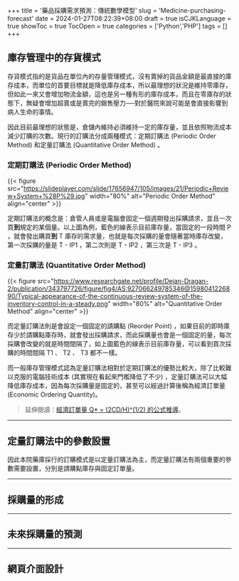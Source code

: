 +++
title = '藥品採購需求預測：傳統數學模型'
slug = 'Medicine-purchasing-forecast'
date = 2024-01-27T08:22:39+08:00
draft = true
isCJKLanguage = true
showToc = true
TocOpen = true
categories = ['Python','PHP']
tags = []
+++
## 庫存管理中的存貨模式
存貨模式指的是貨品在單位內的存量管理模式，沒有賣掉的貨品金額是最直接的庫存成本，而單位的首要目標就是降低庫存成本，所以最理想的狀況是維持零庫存，但如此一來又會增加物流金額，這也是另一種有形的庫存成本，而且在零庫存的狀態下，無疑會增加超賣或是賣完的銷售壓力──對於醫院來說可能是會直接影響到病人生命的事情。

因此目前最理想的狀態是，倉儲內維持必須維持一定的庫存量，並且依照物流成本減少訂購的次數。現行的訂購法分成兩種模式：定期訂購法 (Periodic Order Method) 和定量訂購法 (Quantitative Order Method) 。

### 定期訂購法 (Periodic Order Method)
{{< figure src="https://slideplayer.com/slide/17656947/105/images/21/Periodic+Review+System+%28P%29.jpg" width="80%" alt="Periodic Order Method" align="center" >}}

定期訂購法的概念是：倉管人員或是電腦會固定一個週期發出採購請求，並且一次買**到**規定的某個量。以上圖為例，藍色的線表示目前庫存量，當固定的一段時間 P ，就會發出購買**到** T 庫存的需求量，也就是每次採購的量會隨著當時庫存改變，第一次採購的量是 T - IP1 ，第二次則是 T - IP2 ，第三次是 T - IP3 。

### 定量訂購法 (Quantitative Order Method)
{{< figure src="https://www.researchgate.net/profile/Dejan-Dragan-2/publication/343797726/figure/fig4/AS:927066249785346@1598041226890/Typical-appearance-of-the-continuous-review-system-of-the-inventory-control-in-a-steady.png" width="80%" alt="Quantitative Order Method" align="center" >}}

而定量訂購法則是會設定一個固定的請購點 (Reorder Point) ，如果目前的即時庫存少於請購點庫存時，就會發出採購請求，而此採購量也會是一個固定的量，每次採購會改變的就是時間間隔了，如上圖藍色的線表示目前庫存量，可以看到買次採購的時間間隔 T1 、 T2 、 T3 都不一樣。

而一般庫存管理模式認為定量訂購法相對於定期訂購法的優勢比較大，除了比較難以克服的電腦技術成本 (其實現在看起來門檻降低了不少) ，定量訂購法可以大幅降低庫存成本，因為每次採購量是固定的，甚至可以經過計算後稱為經濟訂單量 (Economic Ordering Quantity)。

>延伸閱讀：[經濟訂單量 Q* = (2CD/H)^(1/2) 的公式推導](https://zh.wikipedia.org/zh-tw/%E7%B6%93%E6%BF%9F%E8%A8%82%E5%96%AE%E9%87%8F)。

***
## 定量訂購法中的參數設置
因此本院藥庫採行的訂購模式是以定量訂購法為主，而定量訂購法有兩個重要的參數需要設置，分別是請購點庫存與固定訂單量。

***
## 採購量的形成
***
## 未來採購量的預測
***
## 網頁介面設計
